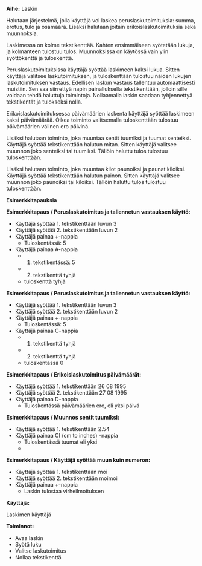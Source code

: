 **Aihe:** Laskin

Halutaan järjestelmä, jolla käyttäjä voi laskea peruslaskutoimituksia: summa, erotus,  tulo ja osamäärä. Lisäksi halutaan joitain erikoislaskutoimituksia sekä muunnoksia.

Laskimessa on kolme tekstikenttää. Kahten ensimmäiseen syötetään lukuja, ja kolmanteen tulostuu tulos. Muunnoksissa on käytössä vain ylin syöttökenttä ja tuloskenttä.

Peruslaskutoimituksissa käyttäjä syöttää laskimeen kaksi lukua. Sitten käyttäjä valitsee laskutoimituksen, ja tuloskenttään tulostuu näiden lukujen laskutoimituksen vastaus. Edellisen laskun vastaus tallentuu automaattisesti muistiin. Sen saa siirrettyä napin painalluksella tekstikenttään, jolloin sille voidaan tehdä haluttuja toimintoja. Nollaamalla laskin saadaan tyhjennettyä tekstikentät ja tulokseksi nolla.

Erikoislaskutoimituksessa päivämäärien laskenta käyttäjä syöttää laskimeen kaksi päivämäärää. Oikea toiminto valitsemalla tuloskenttään tulostuu päivämäärien välinen ero päivinä.

Lisäksi halutaan toiminto, joka muuntaa sentit tuumiksi ja tuumat senteiksi. Käyttäjä syöttää tekstikenttään halutun mitan. Sitten käyttäjä valitsee muunnon joko senteiksi tai tuumiksi. Tällöin haluttu tulos tulostuu tuloskenttään.

Lisäksi halutaan toiminto, joka muuntaa kilot paunoiksi ja paunat kiloiksi. Käyttäjä syöttää tekstikenttään halutun painon. Sitten käyttäjä valitsee muunnon joko paunoiksi tai kiloiksi. Tällöin haluttu tulos tulostuu tuloskenttään.

**Esimerkkitapauksia**

**Esimerkkitapaus / Peruslaskutoimitus ja tallennetun vastauksen käyttö:**

* Käyttäjä syöttää 1. tekstikenttään luvun 3
* Käyttäjä syöttää 2. tekstikenttään luvun 2
* Käyttäjä painaa +-nappia
  * Tuloskentässä: 5
* Käyttäjä painaa A-nappia
  * 1. tekstikentässä: 5
  * 2. tekstikenttä tyhjä
  * tuloskenttä tyhjä

**Esimerkkitapaus / Peruslaskutoimitus ja tallennetun vastauksen käyttö:**

* Käyttäjä syöttää 1. tekstikenttään luvun 3
* Käyttäjä syöttää 2. tekstikenttään luvun 2
* Käyttäjä painaa +-nappia
  * Tuloskentässä: 5
* Käyttäjä painaa C-nappia
  * 1. tekstikenttä tyhjä
  * 2. tekstikenttä tyhjä
  * tuloskentässä 0
  
  

**Esimerkkitapaus / Erikoislaskutoimitus päivämäärät:**

* Käyttäjä syöttää 1. tekstikenttään 26 08 1995
* Käyttäjä syöttää 2. tekstikenttään 27 08 1995
* Käyttäjä painaa D-nappia
  * Tuloskentässä päivämäärien ero, eli yksi päivä
 
 **Esimerkkitapaus / Muunnos sentit tuumiksi:**

* Käyttäjä syöttää 1. tekstikenttään 2.54
* Käyttäjä painaa CI (cm to inches) -nappia
  * Tuloskentässä tuumat eli yksi
  * 
  

 **Esimerkkitapaus / Käyttäjä syöttää muun kuin numeron:**

* Käyttäjä syöttää 1. tekstikenttään moi
* Käyttäjä syöttää 2. tekstikenttään moimoi
* Käyttäjä painaa +-nappia
  * Laskin tulostaa virheilmoituksen 


**Käyttäjä:** 

Laskimen käyttäjä

**Toiminnot:** 

* Avaa laskin
* Syötä luku
* Valitse laskutoimitus
* Nollaa tekstikenttä
